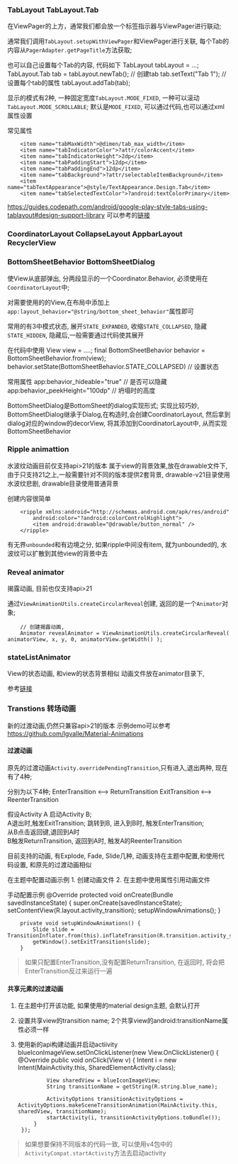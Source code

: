 ### TabLayout  TabLayout.Tab
在ViewPager的上方，通常我们都会放一个标签指示器与ViewPager进行联动;

通常我们调用`TabLayout.setupWithViewPager`和ViewPager进行关联, 每个Tab的内容从`PagerAdapter.getPageTitle`方法获取;

也可以自己设置每个Tab的内容, 代码如下
		TabLayout tabLayout = ...;
		TabLayout.Tab tab = tabLayout.newTab();  // 创建tab
		tab.setText("Tab 1");		// 设置每个tab的属性
		tabLayout.addTab(tab);

显示的模式有2种, 一种固定宽度`TabLayout.MODE_FIXED`, 一种可以滚动`TabLayout.MODE_SCROLLABLE`; 默认是`MODE_FIXED`, 可以通过代码,也可以通过xml属性设置
		
常见属性

		<item name="tabMaxWidth">@dimen/tab_max_width</item>
		<item name="tabIndicatorColor">?attr/colorAccent</item>
		<item name="tabIndicatorHeight">2dp</item>
		<item name="tabPaddingStart">12dp</item>
		<item name="tabPaddingEnd">12dp</item>
		<item name="tabBackground">?attr/selectableItemBackground</item>
		<item name="tabTextAppearance">@style/TextAppearance.Design.Tab</item>
		<item name="tabSelectedTextColor">?android:textColorPrimary</item>

https://guides.codepath.com/android/google-play-style-tabs-using-tablayout#design-support-library
可以参考的[链接](http://www.jianshu.com/p/7f79b08f5afa)


### CoordinatorLayout  CollapseLayout AppbarLayout  RecyclerView

### BottomSheetBehavior  BottomSheetDialog
使View从底部弹出, 分两段显示的一个Coordinator.Behavior, 必须使用在`CoordinatorLayout`中;

对需要使用的的View,在布局中添加上`app:layout_behavior="@string/bottom_sheet_behavior"`属性即可

常用的有3中模式状态, 展开`STATE_EXPANDED`, 收缩`STATE_COLLAPSED`, 隐藏`STATE_HIDDEN`, 隐藏后,一般需要通过代码使其展开

在代码中使用
		View view = ....;
		final BottomSheetBehavior behavior = BottomSheetBehavior.from(view);
		behavior.setState(BottomSheetBehavior.STATE_COLLAPSED)		// 设置状态

常用属性
		app:behavior_hideable="true"		// 是否可以隐藏
        app:behavior_peekHeight="100dp"		// 坍塌时的高度
		
BottomSheetDialog是BottomSheet的dialog实现形式; 实现比较巧妙, BottomSheetDialog继承于Dialog,在构造时,会创建CoordinatorLayout, 然后拿到dialog对应的window的decorView, 将其添加到CoordinatorLayout中, 从而实现BottomSheetBehavior


### Ripple animattion
水波纹动画目前仅支持api>21的版本
属于view的背景效果,放在drawable文件下, 由于只支持21之上,一般需要针对不同的版本提供2套背景, drawable-v21目录使用水波纹悲剧, drawable目录使用普通背景

创建内容很简单

		<ripple xmlns:android="http://schemas.android.com/apk/res/android"
			android:color="?android:colorControlHighlight">
			<item android:drawable="@drawable/button_normal" />
		</ripple>
		
有无界`unbounded`和有边境之分, 如果ripple中间没有item, 就为unbounded的, 水波纹可以扩散到其他view的背景中去

### Reveal animator
揭露动画, 目前也仅支持api>21

通过`ViewAnimationUtils.createCircularReveal`创建, 返回的是一个`Animator`对象;

		// 创建揭露动画, 
		Animator revealAnimator = ViewAnimationUtils.createCircularReveal( animatorView, x, y, 0, animatorView.getWidth() );

### stateListAnimator
View的状态动画, 和view的状态背景相似
动画文件放在animator目录下, 

参考[链接](http://blog.chengyunfeng.com/?p=1014)

### Transtions 转场动画
新的过渡动画,仍然只兼容api>21的版本
示例demo可以参考 https://github.com/lgvalle/Material-Animations

#### 过渡动画
原先的过渡动画`Activity.overridePendingTransition`,只有进入,退出两种, 现在有了4种;

分别为以下4种;
EnterTransition <--> ReturnTransition
ExitTransition <--> ReenterTransition

假设Activity A 启动Activity B;    
A退出时,触发ExitTransition; 跳转到B, 进入到B时, 触发EnterTransition;    
从B点击返回键,退回到A时    
B触发ReturnTransition, 返回到A时, 触发A的ReenterTransition

目前支持的动画, 有Explode, Fade, Slide几种, 动画支持在主题中配置,和使用代码设置, 和原先的过渡动画相似

在主题中配置动画示例
	1. 创建动画文件
		<?xml version="1.0" encoding="utf-8"?>
		<slide xmlns:android="http://schemas.android.com/apk/res/"
			android:duration="1000"/>
	2. 在主题中使用属性引用动画文件
		<item name="android:windowEnterTransition"></item>
        <item name="android:windowExitTransition"></item>
        <item name="android:windowReenterTransition"></item>
        <item name="android:windowReturnTransition"></item>
			
手动配置示例
		@Override
		protected void onCreate(Bundle savedInstanceState) {
			super.onCreate(savedInstanceState);
			setContentView(R.layout.activity_transition);
			setupWindowAnimations();
		}

		private void setupWindowAnimations() {
			Slide slide = TransitionInflater.from(this).inflateTransition(R.transition.activity_slide);
			getWindow().setExitTransition(slide);
		}
		
> 如果只配置EnterTransition,没有配置ReturnTransition, 在返回时, 将会把EnterTransition反过来运行一遍

#### 共享元素的过渡动画
1. 在主题中打开该功能, 如果使用的material design主题, 会默认打开
	<style name="MaterialAnimations" parent="@style/Theme.AppCompat.Light.NoActionBar">
		...
		<item name="android:windowContentTransitions">true</item
		...
	</style>
2. 设置共享view的transition name; 2个共享view的android:transitionName属性必须一样
		<ImageView
			android:id="@+id/small_blue_icon"
			style="@style/MaterialAnimations.Icon.Small"
			android:src="@drawable/circle"
			android:transitionName="@string/blue_name" />
3. 使用新的api构建动画并启动actiivity
		blueIconImageView.setOnClickListener(new View.OnClickListener() {
			@Override
			public void onClick(View v) {
				Intent i = new Intent(MainActivity.this, SharedElementActivity.class);

				View sharedView = blueIconImageView;
				String transitionName = getString(R.string.blue_name);

				ActivityOptions transitionActivityOptions = ActivityOptions.makeSceneTransitionAnimation(MainActivity.this, sharedView, transitionName);
				startActivity(i, transitionActivityOptions.toBundle());
			}
		});

> 如果想要保持不同版本的代码一致, 可以使用v4包中的`ActivityCompat.startActivity`方法去启动activity

